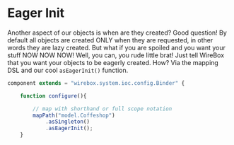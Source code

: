 # Eager Init

Another aspect of our objects is when are they created? Good question! By default all objects are created ONLY when they are requested, in other words they are lazy created. But what if you are spoiled and you want your stuff NOW NOW NOW! Well, you can, you rude little brat! Just tell WireBox that you want your objects to be eagerly created. How? Via the mapping DSL and our cool `asEagerInit()` function.


```javascript
component extends = "wirebox.system.ioc.config.Binder" {

    function configure(){

        // map with shorthand or full scope notation
        mapPath("model.Coffeshop")
            .asSingleton()
            .asEagerInit();
    }
```
